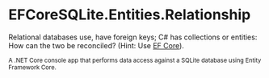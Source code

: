 # EFCoreSQLite.Entities.Relationship

Relational databases use, have foreign keys; C# has collections or entities: How can the two be reconciled?
(Hint: Use [EF Core](https://learn.microsoft.com/en-gb/ef/)).

<sub>A .NET Core console app that performs data access against a SQLite database using Entity Framework Core.</sub>

